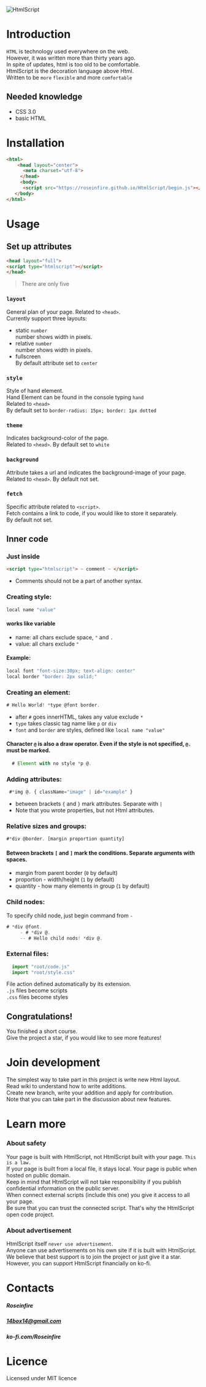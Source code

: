 ![HtmlScript](https://raw.githubusercontent.com/Roseinfire/HtmlScript/main/Icon(500x500).png)
# Introduction
`HTML` is technology used everywhere on the web. <br>
However, it was written more than thirty years ago. <br>
In spite of updates, html is too old to be comfortable. <br>
HtmlScript is the decoration language above Html. <br>
Written to be `more` `flexible` and more `comfortable`

## Needed knowledge
* CSS 3.0
* basic HTML
  
# Installation
```HTML
<html>
    <head layout="center">
      <meta charset="utf-8">
     </head>
     <body>
      <script src="https://roseinfire.github.io/HtmlScript/begin.js"></script>
   </body>
</html>
```

 
# Usage
## Set up attributes
```HTML
<head layout="full">
<script type="htmlscript"></script>
</head>
```
> There are only five
### `layout`
General plan of your page. Related to `<head>`.<br>
Currently support three layouts:
* static `number`<br>
number shows width in pixels.
* relative `number` <br>
number shows width in pixels.
* fullscreen <br>
By default attribute set to `center`
### `style`
Style of hand element.<br>
Hand Element can be found in the console typing `hand` <br>
Related to `<head>` <br>
By default set to `border-radius: 15px; border: 1px dotted`
### `theme` 
Indicates background-color of the page.<br>
Related to `<head>`. By default set to `white`
### `background`
Attribute takes a url and indicates the background-image of your page. <br>
Related to `<head>`. By default not set.
### `fetch`
Specific attribute related to `<script>`. <br>
Fetch contains a link to code, if you would like to store it separately.<br>
By default not set.

## Inner code
### Just inside
```HTML
<script type="htmlscript"> ~ comment ~ </script>
```
* Comments should not be a part of another syntax.
### Creating style:
```javascript
local name "value"
```
#### works like variable
*  name: all chars exclude space, `"` and `.`
*  value: all chars exclude `"`
#### Example:
```javascript
local font "font-size:30px; text-align: center"
local border "border: 2px solid;"
```
### Creating an element:
```javascript
# Hello World! *type @font border.
```
* after `#` goes innerHTML, takes any value exclude `*`
* `type` takes classic tag name like `p` or `div`
* `font` and `border` are styles, defined like `local name "value"`

#### Character `@` is also a draw operator. Even if the style is not specified, `@.` must be marked.
```javascript
  # Element with no style *p @.
```
### Adding attributes:
```javascript
 #*img @. { className="image" | id="example" }
```
* between brackets `{` and `}` mark attributes. Separate with `|`
* Note that you wrote properties, but not Html attributes.
### Relative sizes and groups:
```javascript
#*div @border. [margin proportion quantity]
```
#### Between brackets `[` and `]` mark the conditions. Separate arguments with spaces.
* margin from parent border (`0` by default)
* proportion - width/height (`1` by default)
* quantity - how many elements in group (`1` by default)
### Child nodes:
To specify child node, just begin command from `-`
```javascript
# *div @font.
     - # *div @.
     -- # Hello child nods! *div @.
```
### External files:
```javascript
  import "root/code.js"
  import "root/style.css"
```
File action defined automatically by its extension. <br>
`.js` files become scripts <br>
`.css` files become styles <br>
## Congratulations! 
You finished a short course. <br>
Give the project a star, if you would like to see more features!
# Join development
The simplest way to take part in this project is write new Html layout.<br>
Read wiki to understand how to write additions. <br>
Create new branch, write your addition and apply for contribution.<br>
Note that you can take part in the discussion about new features. <br>


# Learn more
### About safety
Your page is built with HtmlScript, not HtmlScript built with your page. `This is a law.` <br>
If your page is built from a local file, it stays local. Your page is public when hosted on public domain.<br>
Keep in mind that HtmlScript will not take responsibility if you publish confidential information on the public server.<br>
When connect external scripts (include this one) you give it access to all your page.<br>
Be sure that you can trust the connected script. That's why the HtmlScript open code project. <br>
  
### About advertisement
HtmlScript itself `never use advertisement`. <br>
Anyone can use advertisements on his own site if it is built with HtmlScript. <br>
We believe that best support is to join the project or just give it a star. <br>
However, you can support HtmlScript financially on ko-fi. <br>

# Contacts
##### Roseinfire
##### 14box14@gmail.com
##### ko-fi.com/Roseinfire


# Licence
Licensed under MIT licence

